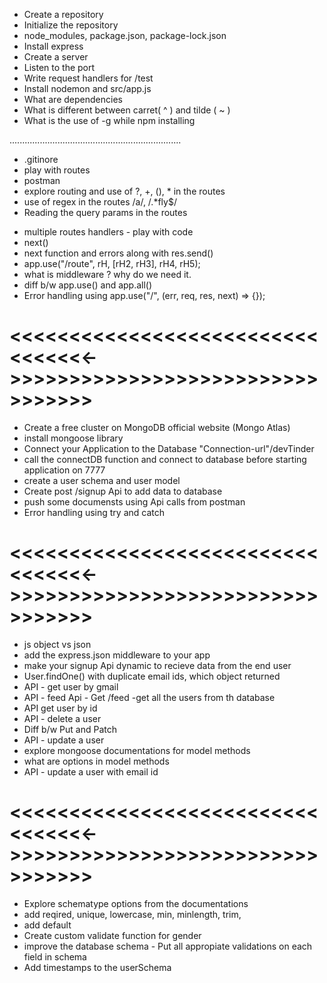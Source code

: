 - Create a repository
- Initialize the repository
- node_modules, package.json, package-lock.json
- Install express
- Create a server
- Listen to the port 
- Write request handlers for /test
- Install nodemon and src/app.js
- What are dependencies
- What is different between carret( ^ ) and tilde ( ~ )
- What is the use of -g while npm installing

....................................................................

- .gitinore
- play with routes
- postman
- explore routing and use of ?, +, (), * in the routes
- use of regex in the routes /a/, /.*fly$/
- Reading the query params in the routes

>>>>>>>>>>>>>>>>>>>>>>>>>>>>>>>>>>>>>>>>>>>>>>>>>>>>>>>>

- multiple routes handlers - play with code
- next()
- next function and errors along with res.send()
- app.use("/route", rH, [rH2, rH3], rH4, rH5);
- what is middleware ? why do we need it.
- diff b/w app.use() and app.all()
- Error handling using app.use("/", (err, req, res, next) => {});

# <<<<<<<<<<<<<<<<<<<<<<<<<<<<<<<<<->>>>>>>>>>>>>>>>>>>>>>>>>>>>>>>>>

- Create a free cluster on MongoDB official website (Mongo Atlas)
- install mongoose library
- Connect your Application to the Database "Connection-url"/devTinder
- call the connectDB function and connect to database before starting application on 7777
- create a user schema and user model
- Create post /signup Api to add data to database
- push some documensts using Api calls from postman
- Error handling using try and catch

# <<<<<<<<<<<<<<<<<<<<<<<<<<<<<<<<<->>>>>>>>>>>>>>>>>>>>>>>>>>>>>>>>>

- js object vs json
- add the express.json middleware to your app
- make your signup Api dynamic to recieve data from the end user
- User.findOne() with duplicate email ids, which object returned
- API - get user by gmail
- API - feed Api - Get /feed -get all the users from th database
- API get user by id
- API - delete a user
- Diff b/w Put and Patch
- API - update a user
- explore mongoose documentations for model methods
- what are options in model methods
- API - update a user with email id

# <<<<<<<<<<<<<<<<<<<<<<<<<<<<<<<<<->>>>>>>>>>>>>>>>>>>>>>>>>>>>>>>>>

- Explore schematype options from the documentations
- add reqired, unique, lowercase, min, minlength, trim,
- add default
- Create custom validate function for gender
- improve the database schema - Put all appropiate validations on each field in schema
- Add timestamps to the userSchema